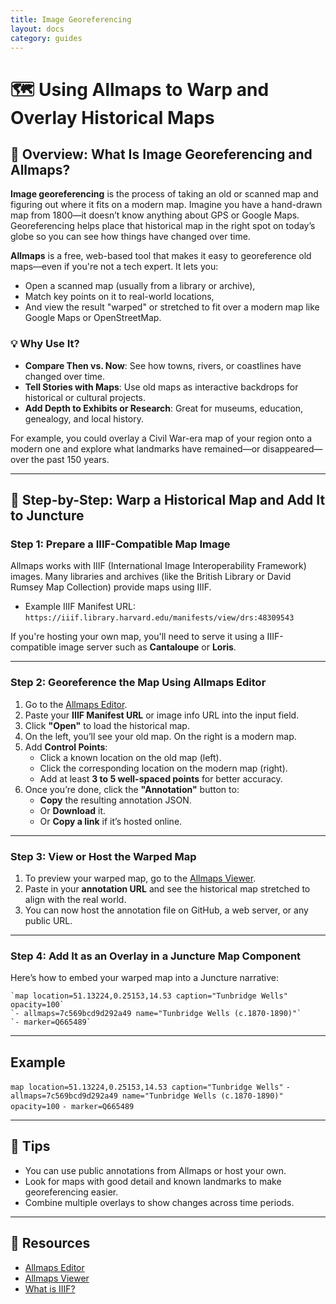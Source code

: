 ```yaml
---
title: Image Georeferencing
layout: docs
category: guides
---
```


# 🗺️ Using Allmaps to Warp and Overlay Historical Maps

## 📌 Overview: What Is Image Georeferencing and Allmaps?

**Image georeferencing** is the process of taking an old or scanned map and figuring out where it fits on a modern map. Imagine you have a hand-drawn map from 1800—it doesn’t know anything about GPS or Google Maps. Georeferencing helps place that historical map in the right spot on today’s globe so you can see how things have changed over time.

**Allmaps** is a free, web-based tool that makes it easy to georeference old maps—even if you're not a tech expert. It lets you:

- Open a scanned map (usually from a library or archive),
- Match key points on it to real-world locations,
- And view the result "warped" or stretched to fit over a modern map like Google Maps or OpenStreetMap.

### 💡 Why Use It?

- **Compare Then vs. Now**: See how towns, rivers, or coastlines have changed over time.
- **Tell Stories with Maps**: Use old maps as interactive backdrops for historical or cultural projects.
- **Add Depth to Exhibits or Research**: Great for museums, education, genealogy, and local history.

For example, you could overlay a Civil War-era map of your region onto a modern one and explore what landmarks have remained—or disappeared—over the past 150 years.

---

## 🔧 Step-by-Step: Warp a Historical Map and Add It to Juncture

### Step 1: Prepare a IIIF-Compatible Map Image

Allmaps works with IIIF (International Image Interoperability Framework) images. Many libraries and archives (like the British Library or David Rumsey Map Collection) provide maps using IIIF. 

- Example IIIF Manifest URL:  
  `https://iiif.library.harvard.edu/manifests/view/drs:48309543`

If you're hosting your own map, you'll need to serve it using a IIIF-compatible image server such as **Cantaloupe** or **Loris**.

---

### Step 2: Georeference the Map Using Allmaps Editor

1. Go to the [Allmaps Editor](https://editor.allmaps.org/).
2. Paste your **IIIF Manifest URL** or image info URL into the input field.
3. Click **"Open"** to load the historical map.
4. On the left, you’ll see your old map. On the right is a modern map.
5. Add **Control Points**:
   - Click a known location on the old map (left).
   - Click the corresponding location on the modern map (right).
   - Add at least **3 to 5 well-spaced points** for better accuracy.
6. Once you’re done, click the **"Annotation"** button to:
   - **Copy** the resulting annotation JSON.
   - Or **Download** it.
   - Or **Copy a link** if it’s hosted online.

---

### Step 3: View or Host the Warped Map

1. To preview your warped map, go to the [Allmaps Viewer](https://viewer.allmaps.org/).
2. Paste in your **annotation URL** and see the historical map stretched to align with the real world.
3. You can now host the annotation file on GitHub, a web server, or any public URL.

---

### Step 4: Add It as an Overlay in a Juncture Map Component

Here’s how to embed your warped map into a Juncture narrative:

```juncture
`map location=51.13224,0.25153,14.53 caption="Tunbridge Wells" opacity=100`
`- allmaps=7c569bcd9d292a49 name="Tunbridge Wells (c.1870-1890)"`
`- marker=Q665489`
```

---

## Example

`map location=51.13224,0.25153,14.53 caption="Tunbridge Wells"`
`- allmaps=7c569bcd9d292a49 name="Tunbridge Wells (c.1870-1890)" opacity=100`
`- marker=Q665489`

---

## 🧩 Tips

- You can use public annotations from Allmaps or host your own.
- Look for maps with good detail and known landmarks to make georeferencing easier.
- Combine multiple overlays to show changes across time periods.

---

## 🔗 Resources

- [Allmaps Editor](https://editor.allmaps.org/)
- [Allmaps Viewer](https://viewer.allmaps.org/)
- [What is IIIF?](https://iiif.io/)